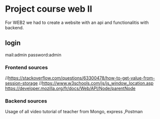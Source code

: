 # Project course web II

For WEB2 we had to create a website with an api and functionalitis with backend.

## login

mail:admin
password:admin

### Frontend sources

//https://stackoverflow.com/questions/63300478/how-to-get-value-from-session-storage
//https://www.w3schools.com/js/js_window_location.asp
https://developer.mozilla.org/fr/docs/Web/API/Node/parentNode

### Backend sources

Usage of all video tutorial of teacher from Mongo, express ,Postman
